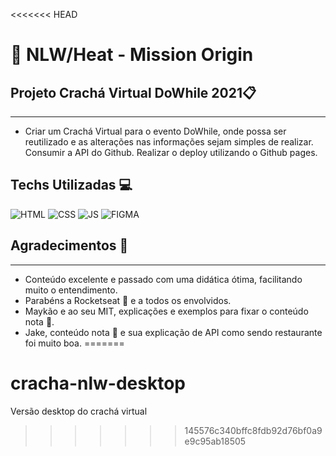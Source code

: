 <<<<<<< HEAD
# 🚀 NLW/Heat - Mission Origin
## Projeto  Crachá Virtual  DoWhile 2021📋
---
- Criar um Crachá Virtual para o evento DoWhile, onde possa ser reutilizado e as alterações nas informações sejam simples de realizar.   Consumir a API do Github.  Realizar o deploy utilizando o Github pages. 
 ## Techs Utilizadas 💻

![HTML](https://img.shields.io/badge/HTML5-E34F26?style=for-the-badge&logo=html5&logoColor=white) ![CSS](https://img.shields.io/badge/CSS3-1572B6?style=for-the-badge&logo=css3&logoColor=white) ![JS](https://img.shields.io/badge/JavaScript-323330?style=for-the-badge&logo=javascript&logoColor=F7DF1E) ![FIGMA](https://img.shields.io/badge/Figma-F24E1E?style=for-the-badge&logo=figma&logoColor=white)

## Agradecimentos 🤙
---
- Conteúdo excelente e passado com uma didática ótima, facilitando muito o entendimento.
- Parabéns a Rocketseat 🚀 e a todos os envolvidos.
- Maykão e ao seu MIT, explicações e exemplos para fixar o conteúdo nota 💯.
- Jake, conteúdo nota 💯 e sua explicação de API como sendo restaurante foi muito boa.
=======
# cracha-nlw-desktop
Versão desktop do crachá virtual
>>>>>>> 145576c340bffc8fdb92d76bf0a9e9c95ab18505
